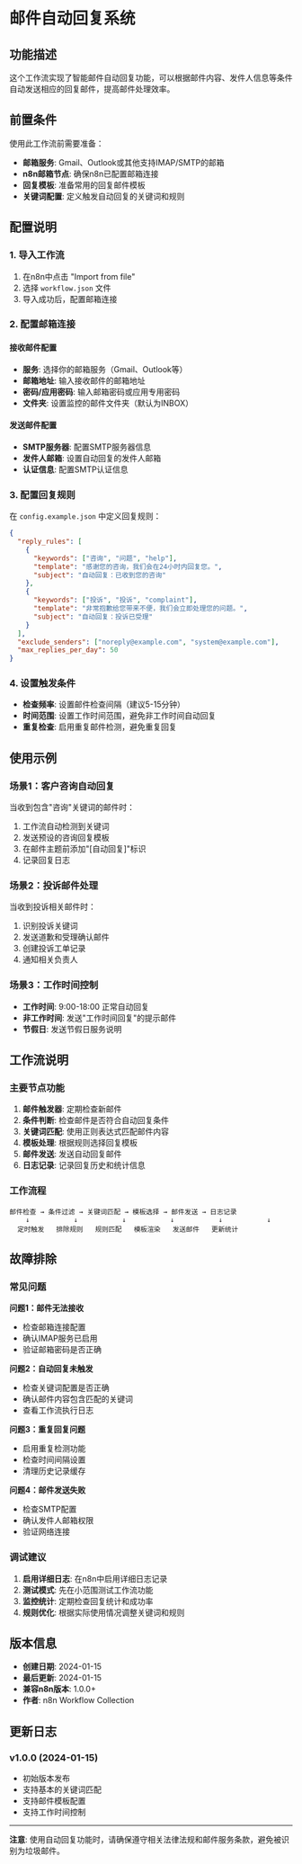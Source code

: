 # 邮件自动回复系统

## 功能描述

这个工作流实现了智能邮件自动回复功能，可以根据邮件内容、发件人信息等条件自动发送相应的回复邮件，提高邮件处理效率。

## 前置条件

使用此工作流前需要准备：

- **邮箱服务**: Gmail、Outlook或其他支持IMAP/SMTP的邮箱
- **n8n邮箱节点**: 确保n8n已配置邮箱连接
- **回复模板**: 准备常用的回复邮件模板
- **关键词配置**: 定义触发自动回复的关键词和规则

## 配置说明

### 1. 导入工作流

1. 在n8n中点击 "Import from file"
2. 选择 `workflow.json` 文件
3. 导入成功后，配置邮箱连接

### 2. 配置邮箱连接

#### 接收邮件配置
- **服务**: 选择你的邮箱服务（Gmail、Outlook等）
- **邮箱地址**: 输入接收邮件的邮箱地址
- **密码/应用密码**: 输入邮箱密码或应用专用密码
- **文件夹**: 设置监控的邮件文件夹（默认为INBOX）

#### 发送邮件配置
- **SMTP服务器**: 配置SMTP服务器信息
- **发件人邮箱**: 设置自动回复的发件人邮箱
- **认证信息**: 配置SMTP认证信息

### 3. 配置回复规则

在 `config.example.json` 中定义回复规则：

```json
{
  "reply_rules": [
    {
      "keywords": ["咨询", "问题", "help"],
      "template": "感谢您的咨询，我们会在24小时内回复您。",
      "subject": "自动回复：已收到您的咨询"
    },
    {
      "keywords": ["投诉", "投诉", "complaint"],
      "template": "非常抱歉给您带来不便，我们会立即处理您的问题。",
      "subject": "自动回复：投诉已受理"
    }
  ],
  "exclude_senders": ["noreply@example.com", "system@example.com"],
  "max_replies_per_day": 50
}
```

### 4. 设置触发条件

- **检查频率**: 设置邮件检查间隔（建议5-15分钟）
- **时间范围**: 设置工作时间范围，避免非工作时间自动回复
- **重复检查**: 启用重复邮件检测，避免重复回复

## 使用示例

### 场景1：客户咨询自动回复

当收到包含"咨询"关键词的邮件时：
1. 工作流自动检测到关键词
2. 发送预设的咨询回复模板
3. 在邮件主题前添加"[自动回复]"标识
4. 记录回复日志

### 场景2：投诉邮件处理

当收到投诉相关邮件时：
1. 识别投诉关键词
2. 发送道歉和受理确认邮件
3. 创建投诉工单记录
4. 通知相关负责人

### 场景3：工作时间控制

- **工作时间**: 9:00-18:00 正常自动回复
- **非工作时间**: 发送"工作时间回复"的提示邮件
- **节假日**: 发送节假日服务说明

## 工作流说明

### 主要节点功能

1. **邮件触发器**: 定期检查新邮件
2. **条件判断**: 检查邮件是否符合自动回复条件
3. **关键词匹配**: 使用正则表达式匹配邮件内容
4. **模板处理**: 根据规则选择回复模板
5. **邮件发送**: 发送自动回复邮件
6. **日志记录**: 记录回复历史和统计信息

### 工作流程

```
邮件检查 → 条件过滤 → 关键词匹配 → 模板选择 → 邮件发送 → 日志记录
    ↓           ↓           ↓           ↓           ↓           ↓
  定时触发   排除规则   规则匹配   模板渲染   发送邮件   更新统计
```

## 故障排除

### 常见问题

**问题1：邮件无法接收**
- 检查邮箱连接配置
- 确认IMAP服务已启用
- 验证邮箱密码是否正确

**问题2：自动回复未触发**
- 检查关键词配置是否正确
- 确认邮件内容包含匹配的关键词
- 查看工作流执行日志

**问题3：重复回复问题**
- 启用重复检测功能
- 检查时间间隔设置
- 清理历史记录缓存

**问题4：邮件发送失败**
- 检查SMTP配置
- 确认发件人邮箱权限
- 验证网络连接

### 调试建议

1. **启用详细日志**: 在n8n中启用详细日志记录
2. **测试模式**: 先在小范围测试工作流功能
3. **监控统计**: 定期检查回复统计和成功率
4. **规则优化**: 根据实际使用情况调整关键词和规则

## 版本信息

- **创建日期**: 2024-01-15
- **最后更新**: 2024-01-15
- **兼容n8n版本**: 1.0.0+
- **作者**: n8n Workflow Collection

## 更新日志

### v1.0.0 (2024-01-15)
- 初始版本发布
- 支持基本的关键词匹配
- 支持邮件模板配置
- 支持工作时间控制

---

**注意**: 使用自动回复功能时，请确保遵守相关法律法规和邮件服务条款，避免被识别为垃圾邮件。 